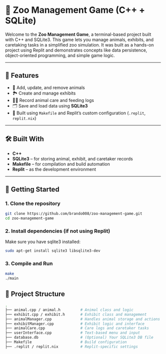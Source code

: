 # 🐾 Zoo Management Game (C++ + SQLite)

Welcome to the **Zoo Management Game**, a terminal-based project built with C++ and SQLite3. This game lets you manage animals, exhibits, and caretaking tasks in a simplified zoo simulation. It was built as a hands-on project using Replit and demonstrates concepts like data persistence, object-oriented programming, and simple game logic.

---

## 🧰 Features

- 🦁 Add, update, and remove animals
- 🏞️ Create and manage exhibits
- 👩‍⚕️ Record animal care and feeding logs
- 🗂️ Save and load data using **SQLite3**
- 🔧 Built using `Makefile` and Replit’s custom configuration (`.replit`, `replit.nix`)

---

## 🛠️ Built With

- **C++**
- **SQLite3** – for storing animal, exhibit, and caretaker records
- **Makefile** – for compilation and build automation
- **Replit** – as the development environment

---

## 🚀 Getting Started

### 1. Clone the repository

```bash
git clone https://github.com/brando008/zoo-management-game.git
cd zoo-management-game
```

### 2. Install dependencies (if not using Replit)
Make sure you have sqlite3 installed:

```bash
sudo apt-get install sqlite3 libsqlite3-dev
```

### 3. Compile and Run

```bash
make
./main
```

## 📁 Project Structure

```bash
.
├── animal.cpp / animal.h         # Animal class and logic
├── exhibit.cpp / exhibit.h       # Exhibit class and management
├── animalManager.cpp             # Handles animal storage and actions
├── exhibitManager.cpp            # Exhibit logic and interface
├── animalCare.cpp                # Care logs and caretaker tasks
├── userInterface.cpp             # Text-based menu and input
├── database.db                   # (Optional) Your SQLite3 DB file
├── Makefile                      # Build configuration
├── .replit / replit.nix          # Replit-specific settings
```

